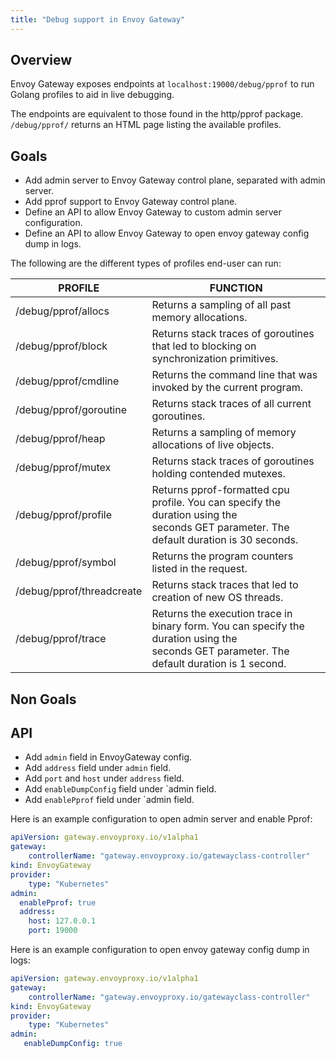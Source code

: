 ```yaml
---
title: "Debug support in Envoy Gateway"
---
```


## Overview

Envoy Gateway exposes endpoints at `localhost:19000/debug/pprof` to run Golang profiles to aid in live debugging.

The endpoints are equivalent to those found in the http/pprof package. `/debug/pprof/` returns an HTML page listing the available profiles.

## Goals

* Add admin server to Envoy Gateway control plane, separated with admin server.
* Add pprof support to Envoy Gateway control plane.
* Define an API to allow Envoy Gateway to custom admin server configuration.
* Define an API to allow Envoy Gateway to open envoy gateway config dump in logs.

The following are the different types of profiles end-user can run:

PROFILE	| FUNCTION
-- | --
/debug/pprof/allocs | Returns a sampling of all past memory allocations.
/debug/pprof/block | Returns stack traces of goroutines that led to blocking on synchronization primitives.
/debug/pprof/cmdline | Returns the command line that was invoked by the current program.
/debug/pprof/goroutine | Returns stack traces of all current goroutines.
/debug/pprof/heap | Returns a sampling of memory allocations of live objects.
/debug/pprof/mutex | Returns stack traces of goroutines holding contended mutexes.
/debug/pprof/profile | Returns pprof-formatted cpu profile. You can specify the duration using the seconds GET parameter. The default duration is 30 seconds.
/debug/pprof/symbol | Returns the program counters listed in the request.
/debug/pprof/threadcreate | Returns stack traces that led to creation of new OS threads.
/debug/pprof/trace | Returns the execution trace in binary form. You can specify the duration using the seconds GET parameter. The default duration is 1 second.

## Non Goals

## API

* Add `admin` field in EnvoyGateway config.
* Add `address` field under `admin` field.
* Add `port` and `host` under `address` field.
* Add `enableDumpConfig` field under `admin field.
* Add `enablePprof` field under `admin field.

Here is an example configuration to open admin server and enable Pprof:

``` yaml
apiVersion: gateway.envoyproxy.io/v1alpha1
gateway:
    controllerName: "gateway.envoyproxy.io/gatewayclass-controller"
kind: EnvoyGateway
provider:
    type: "Kubernetes"
admin:
  enablePprof: true
  address:
    host: 127.0.0.1
    port: 19000
```

Here is an example configuration to open envoy gateway config dump in logs:

```yaml
apiVersion: gateway.envoyproxy.io/v1alpha1
gateway:
    controllerName: "gateway.envoyproxy.io/gatewayclass-controller"
kind: EnvoyGateway
provider:
    type: "Kubernetes"
admin:
   enableDumpConfig: true
```
